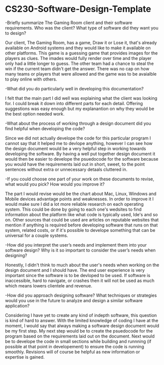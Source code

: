 # CS230-Software-Design-Template

-Briefly summarize The Gaming Room client and their software requirements. Who was the client? What type of software did they want you to design?

 Our client, The Gaming Room, has a game, Draw it or Lose it, that's already available on Android systems and they would like to make it available on other platforms. This game is a guessing game that provides images for the players as clues. The imades would fully render over time and the player only had a little longer to guess. The other team had a chance to steal the win if the current team didn't get the answer. There was no cap on how many teams or players that were allowed and the game was to be avaialble to play online with others.

-What did you do particularly well in developing this documentation?

 I felt that the main part I did well was explaining what the client was looking for. I could break it down into different parts for each detail. Offering suggestions was easy enough but my explanantion on why they would be the best option needed work.

-What about the process of working through a design document did you find helpful when developing the code?

 Since we did not actually develope the code for this particular program I cannot say that it helped me to devlope anything, however I can see how the design document would be a very helpful step in working towards developing the software. By having a well put together design document it would then be easier to develope the psuedocode for the software because you would have the requirements laid out in short, sweet, to the point sentences without extra or unnecessary detaals cluttered in. 

-If you could choose one part of your work on these documents to revise, what would you pick? How would you improve it?

  The part I would revise would be the chart about Mac, Linux, Windows and Mobile devices advantage points and weaknesses. In order to improve it I would make sure I did a lot more reliable research on each operating system.  This could be done by going to each one's wedsites to find information about the platform like what code is typically used, Ide's and so on. Other sources that could be used are articles on reputable websites that mention if anything is required before developing software that runs on that system, related costs, or if it's possible to develope something that can be universal for a couple systems.

-How did you interpret the user’s needs and implement them into your software design? Why is it so important to consider the user’s needs when designing?

  Honestly, I didn't think to much about the user's needs when working on the design document and I should have. The end user experience is very important since the software is to be devloped to be used. If software is inaccessible, hard to navigate, or crashes then it will not be used as much which means lowers clientele and revenue.  

-How did you approach designing software? What techniques or strategies would you use in the future to analyze and design a similar software application?

  Considering I have yet to create any kind of indepth software, this question is kind of hard to answer. With the limited knowledge of coding I have at the moment, I would say that always making a software design document would be my first step. My next step would be to create the psuedocode for the program based on the requirements laid out on the document. Next would be to develope the code in small sections while building and runnning (if possible at that point in developement) to ensure the code is running smoothly. Revisions will of course be helpful as new information or expertise is gained.
